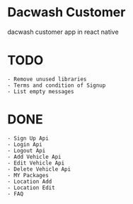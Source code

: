 # Dacwash Customer

dacwash customer app in react native

# TODO

    - Remove unused libraries
    - Terms and condition of Signup
    - List empty messages

# DONE

    - Sign Up Api
    - Login Api
    - Logout Api
    - Add Vehicle Api
    - Edit Vehicle Api
    - Delete Vehicle Api
    - MY Packages
    - Location Add
    - Location Edit
    - FAQ
